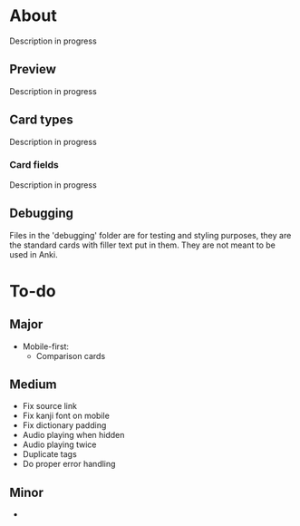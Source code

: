 # About
Description in progress

## Preview
Description in progress

## Card types
Description in progress
### Card fields
Description in progress

## Debugging
Files in the 'debugging' folder are for testing and styling purposes, they are the standard cards with filler text put in them. They are not meant to be used in Anki.

# To-do
## Major
- Mobile-first:
    - Comparison cards

## Medium
- Fix source link
- Fix kanji font on mobile
- Fix dictionary padding
- Audio playing when hidden
- Audio playing twice
- Duplicate tags
- Do proper error handling

## Minor
- 